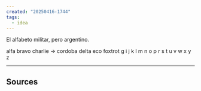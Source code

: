```yaml
---
created: "20250416-1744"
tags:
  - idea
---
```


El alfabeto militar, pero argentino.

alfa
bravo
charlie -> cordoba
delta
eco
foxtrot
g
i
j
k
l
m
n
o
p
r
s
t
u
v
w
x
y
z


---

## Sources



